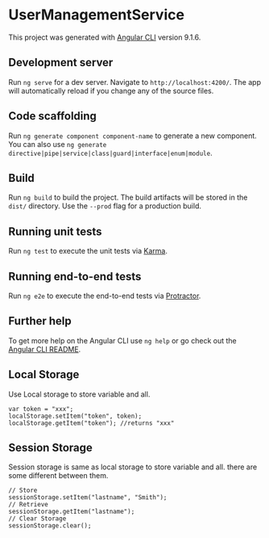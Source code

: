 # UserManagementService

This project was generated with [Angular CLI](https://github.com/angular/angular-cli) version 9.1.6.

## Development server

Run `ng serve` for a dev server. Navigate to `http://localhost:4200/`. The app will automatically reload if you change any of the source files.

## Code scaffolding

Run `ng generate component component-name` to generate a new component. You can also use `ng generate directive|pipe|service|class|guard|interface|enum|module`.

## Build

Run `ng build` to build the project. The build artifacts will be stored in the `dist/` directory. Use the `--prod` flag for a production build.

## Running unit tests

Run `ng test` to execute the unit tests via [Karma](https://karma-runner.github.io).

## Running end-to-end tests

Run `ng e2e` to execute the end-to-end tests via [Protractor](http://www.protractortest.org/).

## Further help

To get more help on the Angular CLI use `ng help` or go check out the [Angular CLI README](https://github.com/angular/angular-cli/blob/master/README.md).

## Local Storage

Use Local storage to store variable and all.

    var token = "xxx";
    localStorage.setItem("token", token);
    localStorage.getItem("token"); //returns "xxx"

## Session Storage

Session storage is same as local storage to store variable and all. there are some different between them.

    // Store
    sessionStorage.setItem("lastname", "Smith");
    // Retrieve
    sessionStorage.getItem("lastname");
    // Clear Storage
    sessionStorage.clear();

